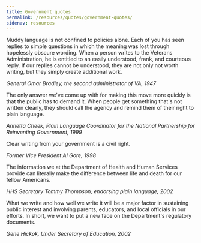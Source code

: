 ```yaml
---
title: Government quotes
permalink: /resources/quotes/government-quotes/
sidenav: resources
---
```


Muddy language is not confined to policies alone. Each of you has seen replies to simple questions in which the meaning was lost through hopelessly obscure wording. When a person writes to the Veterans Administration, he is entitled to an easily understood, frank, and courteous reply. If our replies cannot be understood, they are not only not worth writing, but they simply create additional work.

_General Omar Bradley, the second administrator of VA, 1947_

The only answer we've come up with for making this move more quickly is that the public has to demand it. When people get something that's not written clearly, they should call the agency and remind them of their right to plain language.

_Annetta Cheek, Plain Language Coordinator for the National Partnership for Reinventing Government, 1999_

Clear writing from your government is a civil right.

_Former Vice President Al Gore, 1998_

The information we at the Department of Health and Human Services provide can literally make the difference between life and death for our fellow Americans.

_HHS Secretary Tommy Thompson, endorsing plain language, 2002_

What we write and how well we write it will be a major factor in sustaining public interest and involving parents, educators, and local officials in our efforts. In short, we want to put a new face on the Department's regulatory documents.

_Gene Hickok, Under Secretary of Education, 2002_
